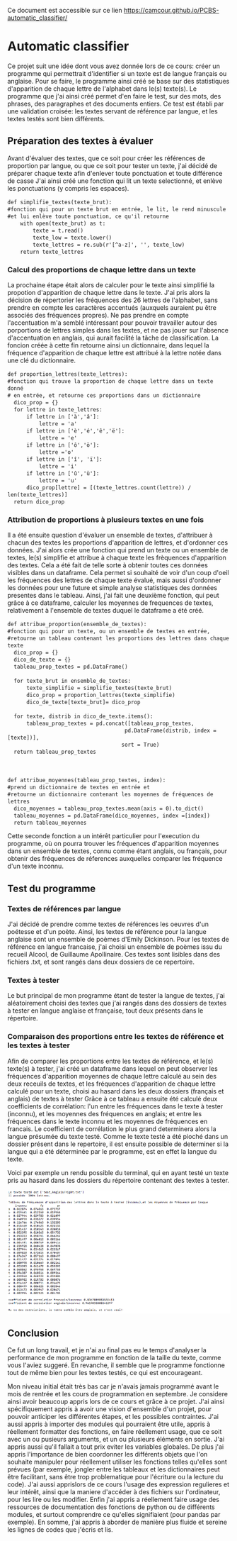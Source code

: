 Ce document est accessible sur ce lien https://camcour.github.io/PCBS-automatic_classifier/

# Automatic classifier

Ce projet suit une idée dont vous avez donnée lors de ce cours: créer un programme qui permettrait d'identifier si un texte est de langue français ou anglaise.
Pour se faire, le programme ainsi créé se base sur des statistiques d'apparition de chaque lettre de l'alphabet dans le(s) texte(s). Le programme que j'ai ainsi créé permet d'en faire le test, sur des mots, des phrases, des paragraphes et des documents entiers. Ce test est établi par une validation croisée: les textes servant de référence par langue, et les textes testés sont bien différents.

## Préparation des textes à évaluer

  Avant d'évaluer des textes, que ce soit pour créer les références de proportion par langue, ou que ce soit pour tester un               texte, j'ai décidé de préparer chaque texte afin d'enlever toute ponctuation et toute différence de casse
  J'ai ainsi créé une fonction qui lit un texte selectionné, et enlève les ponctuations (y compris les espaces).

    def simplifie_textes(texte_brut):
    #fonction qui pour un texte brut en entrée, le lit, le rend minuscule
    #et lui enlève toute ponctuation, ce qu'il retourne
        with open(texte_brut) as t:
            texte = t.read()
            texte_low = texte.lower()
            texte_lettres = re.sub(r'[^a-z]', '', texte_low)
        return texte_lettres

### Calcul des proportions de chaque lettre dans un texte

  La prochaine étape était alors de calculer pour le texte ainsi simplifié la propotion d'apparition de chaque lettre dans le texte. J'ai pris alors la décision de répertorier les fréquences des 26 lettres de l'alphabet, sans prendre en compte les caractères accentués (auxquels auraient pu être associés des fréquences propres). 
  Ne pas prendre en compte l'accentuation m'a semblé intéressant pour pouvoir travailler autour des porportions de lettres simples dans les textes, et ne pas jouer sur l'absence d'accentuation en anglais, qui aurait facilité la tâche de classification.
  La foncion créée à cette fin retourne ainsi un dictionnaire, dans lequel la fréquence d'apparition de chaque lettre est attribué à la lettre notée dans une clé du dictionnaire.
  
    def proportion_lettres(texte_lettres):
    #fonction qui trouve la proportion de chaque lettre dans un texte donné
    # en entrée, et retourne ces proportions dans un dictionnaire
      dico_prop = {}
      for lettre in texte_lettres:
          if lettre in ['à','â']:
              lettre = 'a'
          if lettre in ['è','é','ê','ë']:
              lettre = 'e'
          if lettre in ['ô','ö']:
              lettre ='o'
          if lettre in ['î', 'ï']:
              lettre = 'i'
          if lettre in ['û','ü']:
              lettre = 'u'
          dico_prop[lettre] = [(texte_lettres.count(lettre)) / len(texte_lettres)]
      return dico_prop
      
### Attribution de proportions à plusieurs textes en une fois
  
  Il a été ensuite question d'évaluer un ensemble de textes, d'attribuer à chacun des textes les proportions d'apparition de lettres, et d'ordonner ces données.
  J'ai alors crée une fonction qui prend un texte ou un ensemble de textes, le(s) simplifie et attribue à chaque texte les frèquences d'apparition des textes. Cela a été fait de telle sorte à obtenir toutes ces données visibles dans un dataframe. 
  Cela permet si souhaité de voir d'un coup d'oeil les fréquences des lettres de chaque texte évalué, mais aussi d'ordonner les données pour une future et simple analyse statistiques des données presentes dans le tableau. 
  Ainsi, j'ai fait une deuxième fonction, qui peut grâce à ce dataframe, calculer les moyennes de frequences de textes, relativement à l'ensemble de textes duquel le dataframe a été créé. 
  
  
    def attribue_proportion(ensemble_de_textes):
    #fonction qui pour un texte, ou un ensemble de textes en entrée,
    #retourne un tableau contenant les proportions des lettres dans chaque texte
      dico_prop = {}
      dico_de_texte = {}
      tableau_prop_textes = pd.DataFrame()

      for texte_brut in ensemble_de_textes:
          texte_simplifie = simplifie_textes(texte_brut)
          dico_prop = proportion_lettres(texte_simplifie)
          dico_de_texte[texte_brut]= dico_prop

      for texte, distrib in dico_de_texte.items():
          tableau_prop_textes = pd.concat([tableau_prop_textes,
                                         pd.DataFrame(distrib, index =[texte])],
                                        sort = True)
      return tableau_prop_textes



    def attribue_moyennes(tableau_prop_textes, index):
    #prend un dictionnaire de textes en entrée et
    #retourne un dictionnaire contenant les moyennes de fréquences de lettres
      dico_moyennes = tableau_prop_textes.mean(axis = 0).to_dict()
      tableau_moyennes = pd.DataFrame(dico_moyennes, index =[index])
      return tableau_moyennes
    
    
  Cette seconde fonction a un intérêt particulier pour l'execution du programme, où on pourra trouver les fréquences d'apparition moyennes dans un ensemble de textes, connu comme étant anglais, ou français, pour obtenir des fréquences de réferences auxquelles comparer les fréquence d'un texte inconnu.
   
## Test du programme
 
### Textes de références par langue
 
 J'ai décidé de prendre comme textes de références les oeuvres d'un poétesse et d'un poète. Ainsi, les textes de référence pour la langue anglaise sont un ensemble de poèmes d'Emily Dickinson. Pour les textes de référence en langue francaise, j'ai choisi un ensemble de poèmes issu du recueil Alcool, de Guillaume Apollinaire. Ces textes sont lisibles dans des fichiers .txt, et sont rangés dans deux dossiers de ce repertoire.
 
### Textes à tester
 
  Le but principal de mon programme étant de tester la langue de textes, j'ai aléatoirement choisi des textes que j'ai rangés dans des dossiers de textes à tester en langue anglaise et française, tout deux présents dans le répertoire.
  
### Comparaison des proportions entre les textes de référence et les textes à tester
  
  Afin de comparer les proportions entre les textes de référence, et le(s) texte(s) à tester, j'ai créé un dataframe dans lequel on peut observer les fréquences d'apparition moyennes de chaque lettre calculé au sein des deux receuils de textes, et les fréquences d'apparition de chaque lettre calculé pour un texte, choisi au hasard dans les deux dossiers (français et anglais) de textes à tester
  Grâce à ce tableau a ensuite été calculé deux coefficients de corrélation: l'un entre les fréquences dans le texte à tester (inconnu), et les moyennes des fréquences en anglais; et entre les fréquences dans le texte inconnu et les moyennes de fréquences en francais.
  Le coefficient de corrélation le plus grand determinera alors la langue présumée du texte testé.
  Comme le texte testé a été pioché dans un dossier présent dans le repertoire, il est ensuite possible de determiner si la langue qui a été déterminée par le programme, est en effet la langue du texte.
 
Voici par exemple un rendu possible du terminal, qui en ayant testé un texte pris au hasard dans les dossiers du répertoire contenant des textes à tester.

![exemple de terminal avec le texte night.txt](/exemple_rendu_sur_terminal.png)

  
## Conclusion
 
Ce fut un long travail, et je n'ai au final pas eu le temps d'analyser la performance de mon programme en fonction de la taille du texte, comme vous l'aviez suggeré. En revanche, il semble que le programme fonctionne tout de même bien pour les textes testés, ce qui est encourageant.

Mon niveau initial était très bas car je n'avais jamais programmé avant le mois de rentrée et les cours de programmation en septembre. Je considere ainsi avoir beaucoup appris lors de ce cours et grâce à ce projet. 
J'ai ainsi spécifiquement appris à avoir une vision d'ensemble d'un projet, pour pouvoir anticiper les différentes étapes, et les possibles contraintes. J'ai aussi appris à importer des modules qui pourraient être utile, appris à réellement formatter des fonctions, en faire réellement usage, que ce soit avec un ou pusieurs arguments, et un ou plusieurs éléments en sortie. J'ai appris aussi qu'il fallait a tout prix eviter les variables globales. De plus j'ai appris l'importance de bien coordonner les différents objets que l'on souhaite manipuler pour réellement utiliser les fonctions telles qu'elles sont prévues (par exemple, jongler entre les tableaux et les dictionnaires peut être facilitant, sans être trop problematique pour l'écriture ou la lecture du code). J'ai aussi apprislors de ce cours l'usage des expression regulieres et leur intérêt, ainsi que la maniere d'accéder à des fichiers sur l'ordinateur, pour les lire ou les modifier. Enfin j'ai appris a réellement faire usage des ressources de documentation des fonctions de python ou de différents modules, et surtout comprendre ce qu'elles signifiaient (pour pandas par exemple).
En somme, j'ai appris à aborder de manière plus fluide et sereine les lignes de codes que j'écris et lis.

